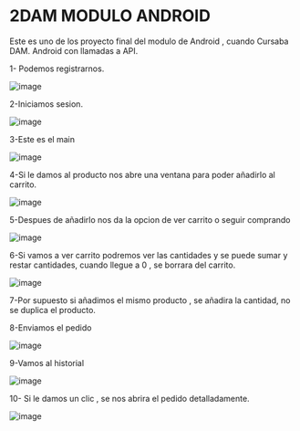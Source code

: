 # 2DAM MODULO ANDROID
Este es uno de los proyecto final del modulo de Android , cuando Cursaba DAM.
Android con llamadas a API.

1- Podemos registrarnos.

![image](https://github.com/FA90N/CompraOnline/assets/123337463/6d91b644-ee6b-4b5b-8d3a-bd8c5023f4ae)

2-Iniciamos sesion.

![image](https://github.com/FA90N/CompraOnline/assets/123337463/b64730cc-e4ea-43e6-952d-1eb0cfef0b5b)

3-Este es el main

![image](https://github.com/FA90N/CompraOnline/assets/123337463/48080ed7-b631-40d3-bf44-1b7359bb2d56)

4-Si le damos al producto nos abre una ventana para poder añadirlo al carrito.

![image](https://github.com/FA90N/CompraOnline/assets/123337463/4b03c760-1077-4abd-9277-3aade77f1838)

5-Despues de añadirlo nos da la opcion de ver carrito o seguir comprando

![image](https://github.com/FA90N/CompraOnline/assets/123337463/3493d9b9-b891-43a7-b512-df26ca83acc0)

6-Si vamos a ver carrito podremos ver las cantidades y se puede sumar y restar cantidades, cuando llegue a 0 , se borrara del carrito.

![image](https://github.com/FA90N/CompraOnline/assets/123337463/604d6b7d-5b0a-4c0f-8667-e12a97a5103b)

7-Por supuesto si añadimos el mismo producto , se añadira la cantidad, no se duplica el producto. 

8-Enviamos el pedido

![image](https://github.com/FA90N/CompraOnline/assets/123337463/8e63e11d-dc21-441e-ac70-344218200021)

9-Vamos al historial

![image](https://github.com/FA90N/CompraOnline/assets/123337463/b1e78187-89df-4115-8116-3e9cf891883c)

10- Si le damos un clic , se nos abrira el pedido detalladamente.

![image](https://github.com/FA90N/CompraOnline/assets/123337463/c4ac2123-fdc7-4a54-b546-f702c620aeac)





